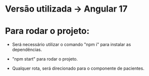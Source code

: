 # Versão utilizada -> Angular 17
# Para rodar o projeto:
- Será necessário utilizar o comando "npm i" para instalar as dependências.
- "npm start" para rodar o projeto.

- Qualquer rota, será direcionado para o componente de pacientes.
